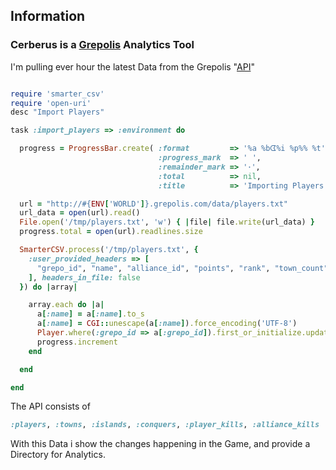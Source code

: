 ## Information

### Cerberus is a [Grepolis](http://www.grepolis.com) Analytics Tool

I'm pulling ever hour the latest Data from the Grepolis "[API](http://wiki.de.grepolis.com/wiki/Weltdaten)"

```ruby

require 'smarter_csv'
require 'open-uri'
desc "Import Players"

task :import_players => :environment do

  progress = ProgressBar.create( :format         => '%a %bᗧ%i %p%% %t',
                                 :progress_mark  => ' ',
                                 :remainder_mark => '･',
                                 :total          => nil,
                                 :title          => 'Importing Players')

  url = "http://#{ENV['WORLD']}.grepolis.com/data/players.txt"
  url_data = open(url).read()
  File.open('/tmp/players.txt', 'w') { |file| file.write(url_data) }
  progress.total = open(url).readlines.size

  SmarterCSV.process('/tmp/players.txt', {
    :user_provided_headers => [
      "grepo_id", "name", "alliance_id", "points", "rank", "town_count"
    ], headers_in_file: false
  }) do |array|

    array.each do |a|
      a[:name] = a[:name].to_s
      a[:name] = CGI::unescape(a[:name]).force_encoding('UTF-8')
      Player.where(:grepo_id => a[:grepo_id]).first_or_initialize.update_attributes(a)
      progress.increment
    end

  end

end


```

The API consists of 

```ruby
:players, :towns, :islands, :conquers, :player_kills, :alliance_kills
```

With this Data i show the changes happening in the Game, and provide a Directory for Analytics.
